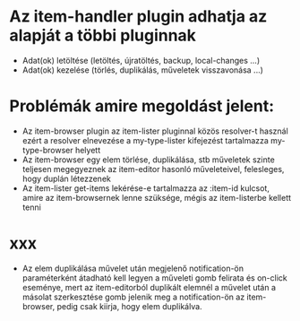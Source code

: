 
# Az item-handler plugin adhatja az alapját a többi pluginnak
- Adat(ok) letöltése (letöltés, újratöltés, backup, local-changes ...)
- Adat(ok) kezelése  (törlés, duplikálás, műveletek visszavonása ...)



# Problémák amire megoldást jelent:
- Az item-browser plugin az item-lister pluginnal közös resolver-t használ ezért a resolver elnevezése
  a my-type-lister kifejezést tartalmazza my-type-browser helyett
- Az item-browser egy elem törlése, duplikálása, stb műveletek szinte teljesen megegyeznek
  az item-editor hasonló műveleteivel, felesleges, hogy duplán létezzenek
- Az item-lister get-items lekérése-e tartalmazza az :item-id kulcsot, amire az item-browsernek lenne szüksége,
  mégis az item-listerbe kellett tenni
  



# xxx
- Az elem duplikálása művelet után megjelenő notification-ön paraméterként átadható kell
  legyen a műveleti gomb felirata és on-click eseménye, mert az item-editorból duplikált elemnél
  a művelet után a másolat szerkesztése gomb jelenik meg a notification-ön az item-browser, pedig
  csak kiirja, hogy elem duplikálva.
